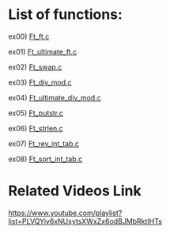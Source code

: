 # List of functions:

ex00) [Ft_ft.c](./ex00/ft_ft.c)

ex01) [Ft_ultimate_ft.c](./ex01/ft_ultimate_ft.c)

ex02) [Ft_swap.c](./ex02/ft_swap.c)

ex03) [Ft_div_mod.c](./ex03/ft_div_mod.c)

ex04) [Ft_ultimate_div_mod.c](./ex04/ft_ultimate_div_mod.c)

ex05) [Ft_putstr.c](./ex05/ft_putstr.c)

ex06) [Ft_strlen.c](./ex06/ft_strlen.c)

ex07) [Ft_rev_int_tab.c](./ex07/ft_rev_int_tab.c)

ex08) [Ft_sort_int_tab.c](./ex08/ft_sort_int_tab.c)

# Related Videos Link

https://www.youtube.com/playlist?list=PLVQYiy6xNUxytsXWxZx6odBJMbRktIHTs
